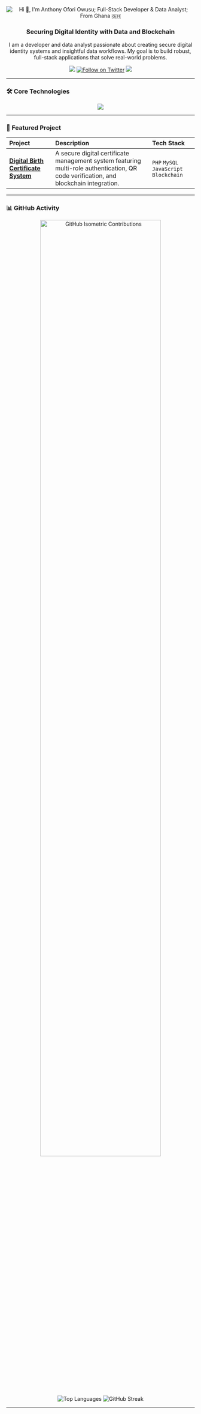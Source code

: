 <div align="center">
  <img src="https://readme-typing-svg.herokuapp.com?font=Fira+Code&pause=1000&color=00FF00&center=true&vCenter=true&width=435&lines=Hi+%F0%9F%91%8B%2C+I'm+Anthony+Ofori+Owusu;Full-Stack+Developer+%26+Data+Analyst;From+Ghana+%F0%9F%87%AC%F0%9F%87%AD" alt="Hi 👋, I'm Anthony Ofori Owusu; Full-Stack Developer & Data Analyst; From Ghana 🇬🇭" />
  <h3 align="center">Securing Digital Identity with Data and Blockchain</h3>
</div>

<p align="center">
  I am a developer and data analyst passionate about creating secure digital identity systems and insightful data workflows. My goal is to build robust, full-stack applications that solve real-world problems.
</p>

<p align="center">
  <a href="https://www.linkedin.com/in/your-linkedin-profile" target="blank"><img src="https://img.shields.io/badge/LinkedIn-Connect-0077B5?style=for-the-badge&logo=linkedin"></a>
  <a href="https://twitter.com/tonykflex" target="blank"><img src="https://img.shields.io/twitter/follow/tonykflex?logo=twitter&style=for-the-badge" alt="Follow on Twitter"></a>
  <a href="mailto:touyboateng339@gmail.com"><img src="https://img.shields.io/badge/Email-Contact_Me-brightgreen?style=for-the-badge&logo=gmail"></a>
</p>

---

### 🛠️ Core Technologies
<p align="center">
  <a href="https://skillicons.dev">
    <img src="https://skillicons.dev/icons?i=js,ts,html,css,react,nextjs,redux,tailwind,nodejs,express,mongodb,php,python,mysql,git,docker,linux" />
  </a>
</p>

---

### 🚀 Featured Project

| Project | Description | Tech Stack |
| :--- | :--- | :--- |
| **[Digital Birth Certificate System](https://github.com/tonycondone/birth-certificate-system )** | A secure digital certificate management system featuring multi-role authentication, QR code verification, and blockchain integration. | `PHP` `MySQL` `JavaScript` `Blockchain` |

---

### 📊 GitHub Activity
<p align="center">
  <a href="https://github.com/tonycondone">
    <img src="https://ionicabizau.github.io/github-profile-insider/api.php?username=tonycondone" alt="GitHub Isometric Contributions" width="80%">
  </a>
</p>
<p align="center">
  <img src="https://github-readme-stats.vercel.app/api/top-langs/?username=tonycondone&layout=compact&theme=radical&hide_border=true&bg_color=0d1117" alt="Top Languages" />
  <img src="https://github-readme-streak-stats.herokuapp.com/?user=tonycondone&theme=radical&hide_border=true&background=0d1117&stroke=00ff00&ring=00ff00&fire=00ff00" alt="GitHub Streak" />
</p>

---
